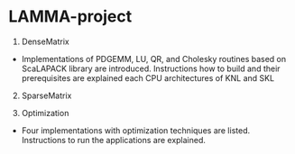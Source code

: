 # LAMMA-project


1. DenseMatrix
  - Implementations of PDGEMM, LU, QR, and Cholesky routines based on ScaLAPACK library are introduced. Instructions how to build and their prerequisites are explained each CPU architectures of KNL and SKL
 


2. SparseMatrix
  


3. Optimization
  - Four implementations with optimization techniques are listed. Instructions to run the applications are explained.